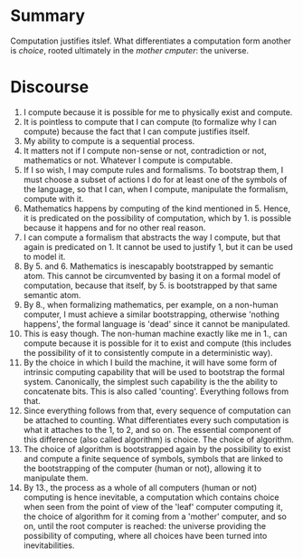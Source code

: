 # Summary

Computation justifies itslef. What differentiates a computation form another is _choice_, rooted ultimately in the _mother cmputer_: the universe.

# Discourse 

1. I compute because it is possible for me to physically exist and compute.
2. It is pointless to compute that I can compute (to formalize why I can compute) because the fact that I can compute justifies itself.
3. My ability to compute is a sequential process.
4. It matters not if I compute non-sense or not, contradiction or not, mathematics or not. Whatever I compute is computable.
5. If I so wish, I may compute rules and formalisms. To bootstrap them, I must choose a subset of actions I do for at least one of the symbols of the language, so that I can, when I compute, manipulate the formalism, compute with it.
6. Mathematics happens by computing of the kind mentioned in 5. Hence, it is predicated on the possibility of computation, which by 1. is possible because it happens and for no other real reason.
7. I can compute a formalism that abstracts the way I compute, but that again is predicated on 1. It cannot be used to justify 1, but it can be used to model it.
8. By 5. and 6. Mathematics is inescapably bootstrapped by semantic atom. This cannot be circumvented by basing it on a formal model of computation, because that itself, by 5. is bootstrapped by that same semantic atom.
9. By 8., when formalizing mathematics, per example, on a non-human computer, I must achieve a similar bootstrapping, otherwise 'nothing happens', the formal language is 'dead' since it cannot be manipulated.
10. This is easy though. The non-human machine exactly like me in 1., can compute because it is possible for it to exist and compute (this includes the possibility of it to consistently compute in a deterministic way).
11. By the choice in which I build the machine, it will have some form of intrinsic computing capability that will be used to bootstrap the formal system. Canonically, the simplest such capability is the the ability to concatenate bits. This is also called 'counting'. Everything follows from that.
12. Since everything follows from that, every sequence of computation can be attached to counting. What differentiates every such computation is what it attaches to the 1, to 2, and so on. The essential component of this difference (also called algorithm) is choice. The choice of algorithm.
13. The choice of algorithm is bootstrapped again by the possibility to exist and compute a finite sequence of symbols, symbols that are linked to the bootstrapping of the computer (human or not), allowing it to manipulate them.
14. By 13., the process as a whole of all computers (human or not) computing is hence inevitable, a computation which contains choice when seen from the point of view of the 'leaf' computer computing it, the choice of algorithm for it coming from a 'mother' computer, and so on, until the root computer is reached: the universe providing the possibility of computing, where all choices have been turned into inevitabilities.
